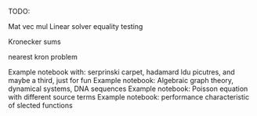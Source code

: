 TODO:

Mat vec mul
Linear solver
equality testing

Kronecker sums

nearest kron problem

Example notebook with: serprinski carpet, hadamard ldu picutres, and maybe a third, just for fun
Example notebook: Algebraic graph theory, dynamical systems, DNA sequences
Example notebook: Poisson equation with different source terms
Example notebook: performance characteristic of slected functions
